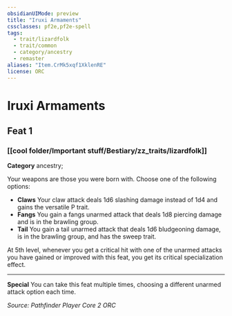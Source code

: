 ```yaml
---
obsidianUIMode: preview
title: "Iruxi Armaments"
cssclasses: pf2e,pf2e-spell
tags:
  - trait/lizardfolk
  - trait/common
  - category/ancestry
  - remaster
aliases: "Item.CrMk5xqf1XklenRE"
license: ORC
---
```

# Iruxi Armaments
## Feat 1
### [[cool folder/Important stuff/Bestiary/zz_traits/lizardfolk]]

**Category** ancestry; 




Your weapons are those you were born with. Choose one of the following options:

*   **Claws** Your claw attack deals 1d6 slashing damage instead of 1d4 and gains the versatile P trait.
*   **Fangs** You gain a fangs unarmed attack that deals 1d8 piercing damage and is in the brawling group.
*   **Tail** You gain a tail unarmed attack that deals 1d6 bludgeoning damage, is in the brawling group, and has the sweep trait.

At 5th level, whenever you get a critical hit with one of the unarmed attacks you have gained or improved with this feat, you get its critical specialization effect.

* * *

**Special** You can take this feat multiple times, choosing a different unarmed attack option each time.

*Source: Pathfinder Player Core 2*
*ORC*